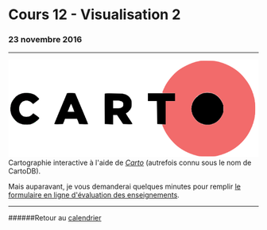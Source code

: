 # Cours 12 - Visualisation 2
### 23 novembre 2016
-----

![](/assets/Carto_Logo.png)
Cartographie interactive à l'aide de [*Carto*](https://carto.com/) (autrefois connu sous le nom de CartoDB).

Mais auparavant, je vous demanderai quelques minutes pour remplir [le formulaire en ligne d'évaluation des enseignements](http://evaluation.uqam.ca/).

-----

######Retour au [calendrier](/calendrier.md)
